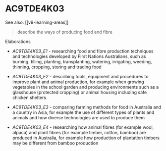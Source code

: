 
# AC9TDE4K03 

See also: [[v9-learning-areas]]

> describe the ways of producing food and fibre

Elaborations


- _AC9TDE4K03_E1_ - researching food and fibre production techniques and technologies developed by First Nations Australians, such as burning, tilling, planting, transplanting, watering, irrigating, weeding, thinning, cropping, storing and trading food

- _AC9TDE4K03_E2_ - describing tools, equipment and procedures to improve plant and animal production, for example when growing vegetables in the school garden and producing environments such as a glasshouse (protected cropping) or animal housing including safe chicken shelters

- _AC9TDE4K03_E3_ - comparing farming methods for food in Australia and a country in Asia, for example the use of different types of plants and animals and how diverse technologies are used to produce them

- _AC9TDE4K03_E4_ - researching how animal fibres (for example wool, alpaca) and plant fibres (for example timber, cotton, bamboo) are produced in Australia, for example how production of plantation timbers may be different from bamboo production
